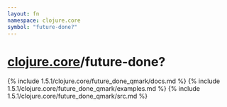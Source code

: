 ```yaml
---
layout: fn
namespace: clojure.core
symbol: "future-done?"
---
```


# [clojure.core](../)/future-done?

{% include 1.5.1/clojure.core/future_done_qmark/docs.md %}
{% include 1.5.1/clojure.core/future_done_qmark/examples.md %}
{% include 1.5.1/clojure.core/future_done_qmark/src.md %}

